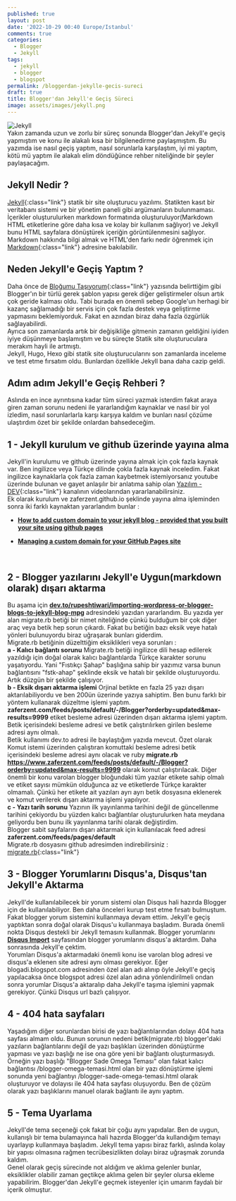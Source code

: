 ```yaml
---
published: true
layout: post
date: '2022-10-29 00:40 Europe/Istanbul'
comments: true
categories:
  - Blogger
  - Jekyll
tags:
  - jekyll
  - blogger
  - blogspot
permalink: /bloggerdan-jekylle-gecis-sureci
draft: true
title: Blogger'dan Jekyll'e Geçiş Süreci
image: assets/images/jekyll.png
---
```

![Jekyll]({{site.baseurl}}/assets/images/jekyll.png) <br />Yakın zamanda uzun ve zorlu bir süreç sonunda Blogger'dan Jekyll'e geçiş yapmıştım ve konu ile alakalı kısa bir bilgilenedirme paylaşmıştım. Bu yazımda ise nasıl geçiş yaptım, nasıl sorunlarla karşılaştım, iyi mi yaptım, kötü mü yaptım ile alakalı elim döndüğünce rehber niteliğinde bir şeyler paylaşacağım.
<br />

Jekyll Nedir ?
------
[Jekyll](https://jekyllrb.com){:class="link"} statik bir site oluşturucu yazılımı. Statikten kasıt bir veritabanı sistemi ve bir yönetim paneli gibi argümanların bulunmaması. İçerikler oluşturulurken markdown formatında oluşturuluyor(Markdown HTML etiketlerine göre daha kısa ve kolay bir kullanım sağlıyor) ve Jekyll bunu HTML sayfalara dönüştürek içeriğin görüntülenmesini sağlıyor. Markdown hakkında bilgi almak ve HTML'den farkı nedir öğrenmek için [Markdown](https://tr.wikipedia.org/wiki/Markdown){:class="link"} adresine bakılabilir.
<br />

Neden Jekyll'e Geçiş Yaptım ?
------
Daha önce de [Bloğumu Taşıyorum](/2022/08/blogumu-tasiyorum.html){:class="link"} yazısında belirttiğim gibi Blogger'ın bir türlü gerek şablon yapısı gerek diğer geliştirmeler olsun artık çok geride kalması oldu. Tabi burada en önemli sebep Google'un herhagi bir kazanç sağlamadığı bir servis için çok fazla destek veya geliştirme yapmasını beklemiyorduk. Fakat en azından biraz daha fazla özgürlük sağlayabilirdi.
<br />Ayrıca son zamanlarda artık bir değişikliğe gitmenin zamanın geldiğini iyiden iyiye düşünmeye başlamıştım ve bu süreçte Statik site oluşturuculara merakım hayli ile artmıştı. 
<br />Jekyll, Hugo, Hexo gibi statik site oluşturucularını son zamanlarda inceleme ve test etme fırsatım oldu. Bunlardan özellikle Jekyll bana daha cazip geldi.
<br />

Adım adım Jekyll'e Geçiş Rehberi ?
------
Aslında en ince ayrıntısına kadar tüm süreci yazmak isterdim fakat araya giren zaman sorunu nedeni ile yararlandığım kaynaklar ve nasıl bir yol izledim, nasıl sorunlarlarla karşı karşıya kaldım ve bunları nasıl çözüme ulaştırdım özet bir şekilde onlardan bahsedeceğim.
<br />

1 - Jekyll kurulum ve github üzerinde yayına alma
------
Jekyll'in kurulumu ve github üzerinde yayına almak için çok fazla kaynak var. Ben ingilizce veya Türkçe dilinde çokla fazla kaynak inceledim. Fakat ingilizce kaynaklarla çok fazla zaman kaybetmek istemiyorsanız youtube üzerinde bulunan ve gayet anlaşılır bir anlatıma sahip olan [Yazılım - DEV](https://www.youtube.com/channel/UCinNBqUVs98p-t-fzJ870HA/videos){:class="link"} kanalının videolarından yararlanabilirsiniz.
<br />Ek olarak kurulum ve zaferzent.github.io şeklinde yayına alma işleminden sonra iki farklı kaynaktan yararlandım bunlar :

- **[How to add custom domain to your jekyll blog - provided that you built your site using github pages
](https://medium.com/@xiang_zhou/how-to-add-custom-domain-to-your-jekyll-blog-provided-that-you-built-your-site-using-github-6e1c8bf20afe)**

- **[Managing a custom domain for your GitHub Pages site](
https://docs.github.com/en/pages/configuring-a-custom-domain-for-your-github-pages-site/managing-a-custom-domain-for-your-github-pages-site)**
<br />

2 - Blogger yazılarını Jekyll'e Uygun(markdown olarak) dışarı aktarma
------
Bu aşama için **[dev.to/rupeshtiwari/importing-wordpress-or-blogger-blogs-to-jekyll-blog-mpg](https://dev.to/rupeshtiwari/importing-wordpress-or-blogger-blogs-to-jekyll-blog-mpg)** adresindeki yazıdan yararlandım. Bu yazıda yer alan migrate.rb betiği bir nimet niteliğinde çünkü bulduğum bir çok diğer araç veya betik hep sorun çıkardı. Fakat bu betiğin bazı eksik veye hatalı yönleri bulunuyordu biraz uğraşarak bunları giderdim.<br />
Migrate.rb betiğinin düzelttiğim eksiklikleri veya sorunları : 
<br />**a - Kalıcı bağlantı sorunu**
Migrate.rb betiği ingilizce dili hesap edilerek yazıldığı için doğal olarak kalıcı bağlantılarda Türkçe karakter sorunu yaşatıyordu. Yani "Fıstıkçı Şahap" başlığına sahip bir yazımız varsa bunun bağlantısını "fstk-ahap" şeklinde eksik ve hatalı bir şekilde oluşturuyordu. Artık düzgün bir şekilde çalışıyor.
<br />**b - Eksik dışarı aktarma işlemi**
Orjinal betikte en fazla 25 yazı dışarı aktarılabiliyordu ve ben 200ün üzerinde yazıya sahiptim. Ben bunu farklı bir yöntem kullanarak düzeltme işlemi yaptım. **zaferzent.com/feeds/posts/default/-/Blogger?orderby=updated&max-results=9999** etiket besleme adresi üzerinden dışarı aktarma işlemi yaptım. Betik içerisindeki besleme adresi ve betik çalıştırılırken girilen besleme adresi aynı olmalı.
<br />Betik kullanımı dev.to adresi ile baylaştığım yazıda mevcut. Özet olarak Komut istemi üzerinden çalıştıran komuttaki besleme adresi betik içerisindeki besleme adresi aynı olacak ve ruby **migrate.rb https://www.zaferzent.com/feeds/posts/default/-/Blogger?orderby=updated&max-results=9999** olarak komut çalıştırılacak. Diğer önemli bir konu varolan blogger bloğundaki tüm yazılar etikete sahip olmalı ve etiket sayısı mümkün olduğunca az ve etiketlerde Türkçe karakter olmamalı. Çünkü her etikete ait yazıları ayrı ayrı betik dosyasına eklenerek ve komut verilerek dışarı aktarma işlemi yapılıyor.
<br />**c - Yazı tarih sorunu**
Yazının ilk yayınlanma tarihini değil de güncellenme tarihini çekiyordu bu yüzden kalıcı bağlantılar oluşturulurken hata meydana geliyordu ben bunu ilk yayınlanma tarihi olarak değiştirdim.
<br />Blogger sabit sayfalarını dışarı aktarmak için kullanılacak feed adresi **zaferzent.com/feeds/pages/default**<br />
Migrate.rb dosyasını github adresimden indirebilirsiniz : [migrate.rb](https://github.com/zaferzent/migrate.rb){:class="link"}
<br />

3 - Blogger Yorumlarını Disqus'a, Disqus'tan Jekyll'e Aktarma
------
Jekyll'de kullanılabilecek bir yorum sistemi olan Disqus hali hazırda Blogger için de kullanılabiliyor. Ben daha önceleri kurup test etme fırsatı bulmuştum. Fakat blogger yorum sistemini kullanmaya devam ettim. Jekyll'e geçiş yaptıktan sonra doğal olarak Disqus'u kullanmaya başladım. Burada önemli nokta Disqus destekli bir Jekyll temasını kullanmak. Blogger yorumlarını **[Disqus Import](https://disqus.com/admin/discussions/import/platform/blogger/)** sayfasından blogger yorumlarını disqus'a aktardım. Daha sonrasında Jekyll'e çektim. 
<br />Yorumları Disqus'a aktarmadaki önemli konu ise varolan blog adresi ve disqus'a eklenen site adresi aynı olması gerekiyor. Eğer blogadi.blogspot.com adresinden özel alan adı alınıp öyle Jekyll'e geçiş yapılacaksa önce blogspot adresi özel alan adına yönlendirilmeli ondan sonra yorumlar Disqus'a aktaralıp daha  Jekyll'e taşıma işlemini yapmak gerekiyor. Çünkü Disqus url bazlı çalışıyor.
<br />

4 - 404 hata sayfaları
------
Yaşadığım diğer sorunlardan birisi de yazı bağlantılarından dolayı 404 hata sayfası almam oldu. Bunun sorunun nedeni betik(migrate.rb) blogger'daki yazıların bağlantılarını değil de yazı başlıkları üzerinden dönüştürme yapması ve yazı başlığı ne ise ona göre yeni bir bağlantı oluşturmasıydı. Örneğin yazı başlığı "Blogger Sade Omega Teması" olan fakat kalıcı bağlantısı /blogger-omega-temasi.html olan bir yazı dönüştürme işlemi sonunda yeni bağlantıyı /blogger-sade-omega-temasi.html olarak oluşturuyor ve dolayısı ile 404 hata sayfası oluşuyordu. Ben de çözüm olarak yazı başlıklarını manuel olarak bağlantı ile aynı yaptım.
<br />

5 - Tema Uyarlama
------
Jekyll'de tema seçeneği çok fakat bir çoğu aynı yapıdalar. Ben de uygun, kullanışlı bir tema bulamayınca hali hazırda Blogger'da kullandığım temayı uyarlayıp kullanmaya başladım. Jekyll tema yapısı biraz farklı, aslında kolay bir yapısı olmasına rağmen tecrübesizlikten dolayı biraz uğraşmak zorunda kaldım.
<br />Genel olarak geçiş sürecinde not aldığım ve aklıma gelenler bunlar, eksiklikler olabilir zaman geçtikçe aklıma gelen bir şeyler olursa ekleme yapabilirim. Blogger'dan Jekyll'e geçmek isteyenler için umarım faydalı bir içerik olmuştur.
